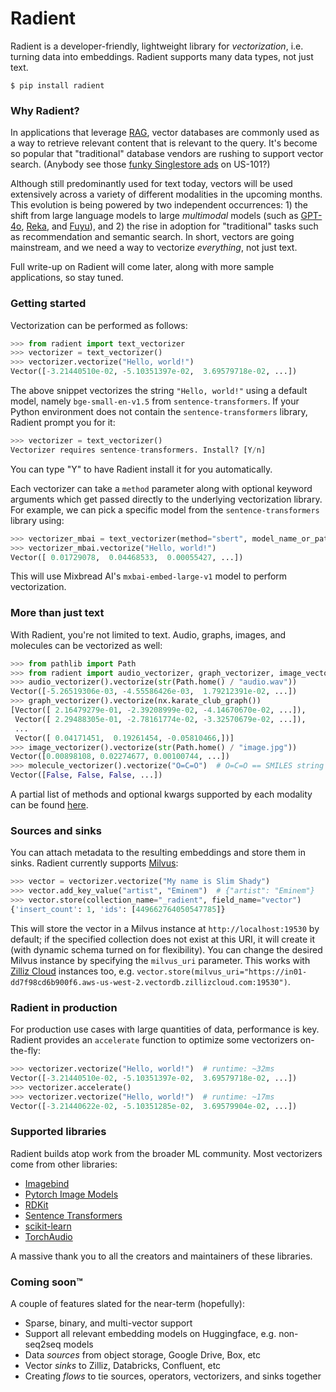 # Radient

Radient is a developer-friendly, lightweight library for _vectorization_, i.e. turning data into embeddings. Radient supports many data types, not just text.

```shell
$ pip install radient
```

### Why Radient?

In applications that leverage [RAG](https://zilliz.com/use-cases/llm-retrieval-augmented-generation), vector databases are commonly used as a way to retrieve relevant content that is relevant to the query. It's become so popular that "traditional" database vendors are rushing to support vector search. (Anybody see those [funky Singlestore ads](https://media.licdn.com/dms/image/D4E22AQE0uXihwNGBjQ/feedshare-shrink_2048_1536/0/1710685199486?e=2147483647&v=beta&t=t50JyZHIazYLQ_eVXbFtQpyhegiRiZEdxJjK0xBNLUo) on US-101?)

Although still predominantly used for text today, vectors will be used extensively across a variety of different modalities in the upcoming months. This evolution is being powered by two independent occurrences: 1) the shift from large language models to large _multimodal_ models (such as [GPT-4o](), [Reka](https://www.reka.ai), and [Fuyu](https://www.adept.ai/blog/adept-fuyu-heavy)), and 2) the rise in adoption for "traditional" tasks such as recommendation and semantic search. In short, vectors are going mainstream, and we need a way to vectorize _everything_, not just text.

Full write-up on Radient will come later, along with more sample applications, so stay tuned.

### Getting started

Vectorization can be performed as follows:

```python
>>> from radient import text_vectorizer
>>> vectorizer = text_vectorizer()
>>> vectorizer.vectorize("Hello, world!")
Vector([-3.21440510e-02, -5.10351397e-02,  3.69579718e-02, ...])
```

The above snippet vectorizes the string `"Hello, world!"` using a default model, namely `bge-small-en-v1.5` from `sentence-transformers`. If your Python environment does not contain the `sentence-transformers` library, Radient prompt you for it:

```python
>>> vectorizer = text_vectorizer()
Vectorizer requires sentence-transformers. Install? [Y/n]
```

You can type "Y" to have Radient install it for you automatically.

Each vectorizer can take a `method` parameter along with optional keyword arguments which get passed directly to the underlying vectorization library. For example, we can pick a specific model from the `sentence-transformers` library using:

```python
>>> vectorizer_mbai = text_vectorizer(method="sbert", model_name_or_path="mixedbread-ai/mxbai-embed-large-v1")
>>> vectorizer_mbai.vectorize("Hello, world!")
Vector([ 0.01729078,  0.04468533,  0.00055427, ...])
```

This will use Mixbread AI's `mxbai-embed-large-v1` model to perform vectorization.

### More than just text

With Radient, you're not limited to text. Audio, graphs, images, and molecules can be vectorized as well:

```python
>>> from pathlib import Path
>>> from radient import audio_vectorizer, graph_vectorizer, image_vectorizer, molecule_vectorizer
>>> audio_vectorizer().vectorize(str(Path.home() / "audio.wav"))
Vector([-5.26519306e-03, -4.55586426e-03,  1.79212391e-02, ...])
>>> graph_vectorizer().vectorize(nx.karate_club_graph())
[Vector([ 2.16479279e-01, -2.39208999e-02, -4.14670670e-02, ...]),
 Vector([ 2.29488305e-01, -2.78161774e-02, -3.32570679e-02, ...]),
 ...
 Vector([ 0.04171451,  0.19261454, -0.05810466,])]
>>> image_vectorizer().vectorize(str(Path.home() / "image.jpg"))
Vector([0.00898108, 0.02274677, 0.00100744, ...])
>>> molecule_vectorizer().vectorize("O=C=O")  # O=C=O == SMILES string for CO2
Vector([False, False, False, ...])
```

A partial list of methods and optional kwargs supported by each modality can be found [here](https://github.com/fzliu/radient/blob/main/docs/supported_methods.md).

### Sources and sinks

You can attach metadata to the resulting embeddings and store them in sinks. Radient currently supports [Milvus](https://milvus.io):

```python
>>> vector = vectorizer.vectorize("My name is Slim Shady")
>>> vector.add_key_value("artist", "Eminem")  # {"artist": "Eminem"}
>>> vector.store(collection_name="_radient", field_name="vector")
{'insert_count': 1, 'ids': [449662764050547785]}
```

This will store the vector in a Milvus instance at `http://localhost:19530` by default; if the specified collection does not exist at this URI, it will create it (with dynamic schema turned on for flexibility). You can change the desired Milvus instance by specifying the `milvus_uri` parameter. This works with [Zilliz Cloud](https:/zilliz.com/cloud) instances too, e.g. `vector.store(milvus_uri="https://in01-dd7f98cd6b900f6.aws-us-west-2.vectordb.zillizcloud.com:19530")`.

### Radient in production

For production use cases with large quantities of data, performance is key. Radient provides an `accelerate` function to optimize some vectorizers on-the-fly:

```python
>>> vectorizer.vectorize("Hello, world!")  # runtime: ~32ms
Vector([-3.21440510e-02, -5.10351397e-02,  3.69579718e-02, ...])
>>> vectorizer.accelerate()
>>> vectorizer.vectorize("Hello, world!")  # runtime: ~17ms
Vector([-3.21440622e-02, -5.10351285e-02,  3.69579904e-02, ...])
```

### Supported libraries

Radient builds atop work from the broader ML community. Most vectorizers come from other libraries:

- [Imagebind](https://imagebind.metademolab.com/)
- [Pytorch Image Models](https://huggingface.co/timm)
- [RDKit](https://rdkit.org)
- [Sentence Transformers](https://sbert.net)
- [scikit-learn](https://scikit-learn.org)
- [TorchAudio](https://pytorch.org/audio)

A massive thank you to all the creators and maintainers of these libraries.

### Coming soon&trade;

A couple of features slated for the near-term (hopefully):
- Sparse, binary, and multi-vector support
- Support all relevant embedding models on Huggingface, e.g. non-seq2seq models
- Data _sources_ from object storage, Google Drive, Box, etc
- Vector _sinks_ to Zilliz, Databricks, Confluent, etc
- Creating _flows_ to tie sources, operators, vectorizers, and sinks together

